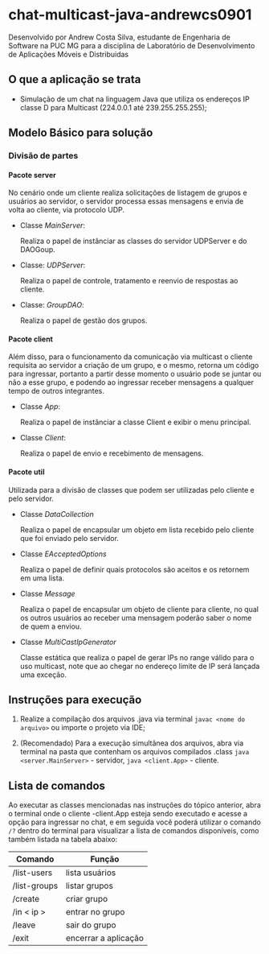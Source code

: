 # chat-multicast-java-andrewcs0901

Desenvolvido por Andrew Costa Silva, estudante de Engenharia de Software na PUC MG para a disciplina de Laboratório de Desenvolvimento de Aplicações Móveis e Distribuidas

## O que a aplicação se trata

- Simulação de um chat na linguagem Java que utiliza os endereços IP classe D para Multicast (224.0.0.1 até 239.255.255.255);

## Modelo Básico para solução

### Divisão de partes

#### Pacote server

No cenário onde um cliente realiza solicitações de listagem de grupos e usuários ao servidor, o servidor processa essas mensagens e envia de volta ao cliente, via protocolo UDP.

- Classe _MainServer_:

    Realiza o papel de instânciar as classes do servidor UDPServer e do DAOGoup.

- Classe: _UDPServer_:

    Realiza o papel de controle, tratamento e reenvio de respostas ao cliente.
  
- Classe: _GroupDAO_:

    Realiza o papel de gestão dos grupos.

#### Pacote client

Além disso, para o funcionamento da comunicação via multicast o cliente requisita ao servidor a criação de um grupo, e o mesmo, retorna um código para ingressar, portanto a partir desse momento o usuário pode se juntar ou não a esse grupo, e podendo ao ingressar receber mensagens a qualquer tempo de outros integrantes.

- Classe _App_:

    Realiza o papel de instânciar a classe Client e exibir o menu principal.

- Classe _Client_:

    Realiza o papel de envio e recebimento de mensagens.

#### Pacote util

Utilizada para a divisão de classes que podem ser utilizadas pelo cliente e pelo servidor.

- Classe _DataCollection_

    Realiza o papel de encapsular um objeto em lista recebido pelo cliente que foi enviado pelo servidor.

- Classe _EAcceptedOptions_

    Realiza o papel de definir quais protocolos são aceitos e os retornem em uma lista.

- Classe _Message_

    Realiza o papel de encapsular um objeto de cliente para cliente, no qual os outros usuários ao receber uma mensagem poderão saber o nome de quem a enviou.

- Classe _MultiCastIpGenerator_

    Classe estática que realiza o papel de gerar IPs no range válido para o uso multicast, note que ao chegar no endereço limite de IP será lançada uma exceção.

## Instruções para execução

  1. Realize a compilação dos arquivos .java via terminal `javac <nome do arquivo>` ou importe o projeto via IDE;

  2. (Recomendado) Para a execução simultânea dos arquivos, abra via terminal na pasta que contenham os arquivos compilados .class `java <server.MainServer>` - servidor, `java <client.App>` - cliente.

## Lista de comandos

Ao executar as classes mencionadas nas instruções do tópico anterior, abra o terminal onde o cliente -client.App esteja sendo executado e acesse a opção para ingressar no chat, e em seguida você poderá utilizar o comando `/?` dentro do terminal para visualizar a lista de comandos disponíveis, como também listada na tabela abaixo:

  Comando  | Função
------------- | -------------
/list-users  |   lista usuários
/list-groups  | listar grupos
/create  | criar grupo
/in < ip >  | entrar no grupo
/leave  | sair do grupo
/exit  | encerrar a aplicação
